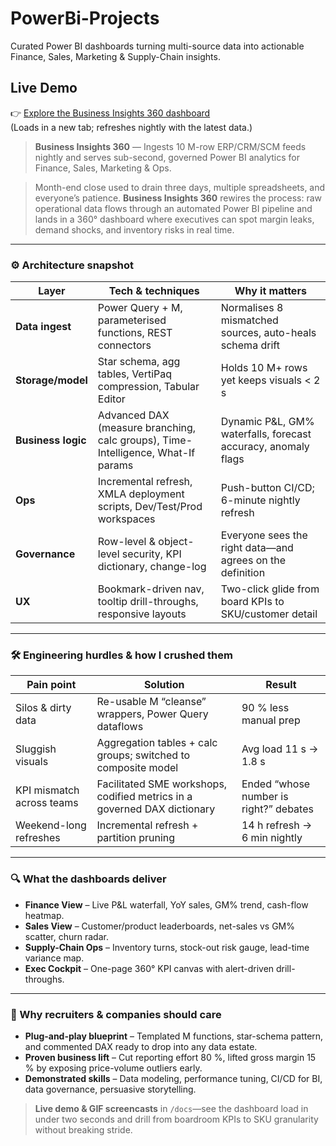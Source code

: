 # PowerBi-Projects
Curated Power BI dashboards turning multi-source data into actionable Finance, Sales, Marketing &amp; Supply-Chain insights.
## Live Demo
👉 [Explore the Business Insights 360 dashboard](https://app.powerbi.com/view?r=eyJrIjoiMDA1NmI0MDMtNTY0Ny00ZTIzLTgxZTUtZjVmYzQ3ODhhZWJiIiwidCI6ImM2ZTU0OWIzLTVmNDUtNDAzMi1hYWU5LWQ0MjQ0ZGM1YjJjNCJ9)  
(Loads in a new tab; refreshes nightly with the latest data.)

> **Business Insights 360** — Ingests 10 M-row ERP/CRM/SCM feeds nightly and serves sub-second, governed Power BI analytics for Finance, Sales, Marketing & Ops.

> Month-end close used to drain three days, multiple spreadsheets, and everyone’s patience. **Business Insights 360** rewires the process: raw operational data flows through an automated Power BI pipeline and lands in a 360° dashboard where executives can spot margin leaks, demand shocks, and inventory risks in real time.
---
### ⚙️  Architecture snapshot

| Layer              | Tech & techniques                                                                | Why it matters                                                 |
| ------------------ | -------------------------------------------------------------------------------- | -------------------------------------------------------------- |
| **Data ingest**    | Power Query + M, parameterised functions, REST connectors                        | Normalises 8 mismatched sources, auto-heals schema drift       |
| **Storage/model**  | Star schema, agg tables, VertiPaq compression, Tabular Editor                    | Holds 10 M+ rows yet keeps visuals < 2 s                       |
| **Business logic** | Advanced DAX (measure branching, calc groups), Time-Intelligence, What-If params | Dynamic P\&L, GM% waterfalls, forecast accuracy, anomaly flags |
| **Ops**            | Incremental refresh, XMLA deployment scripts, Dev/Test/Prod workspaces           | Push-button CI/CD; 6-minute nightly refresh                    |
| **Governance**     | Row-level & object-level security, KPI dictionary, change-log                    | Everyone sees the right data—and agrees on the definition      |
| **UX**             | Bookmark-driven nav, tooltip drill-throughs, responsive layouts                  | Two-click glide from board KPIs to SKU/customer detail         |
---
### 🛠  Engineering hurdles & how I crushed them

| Pain point                | Solution                                                                 | Result                                 |
| ------------------------- | ------------------------------------------------------------------------ | -------------------------------------- |
| Silos & dirty data        | Re-usable M “cleanse” wrappers, Power Query dataflows                    | 90 % less manual prep                  |
| Sluggish visuals          | Aggregation tables + calc groups; switched to composite model            | Avg load 11 s → 1.8 s                  |
| KPI mismatch across teams | Facilitated SME workshops, codified metrics in a governed DAX dictionary | Ended “whose number is right?” debates |
| Weekend-long refreshes    | Incremental refresh + partition pruning                                  | 14 h refresh → 6 min nightly           |
---
### 🔍  What the dashboards deliver

* **Finance View** – Live P\&L waterfall, YoY sales, GM% trend, cash-flow heatmap.
* **Sales View** – Customer/product leaderboards, net-sales vs GM% scatter, churn radar.
* **Supply-Chain Ops** – Inventory turns, stock-out risk gauge, lead-time variance map.
* **Exec Cockpit** – One-page 360° KPI canvas with alert-driven drill-throughs.
---
### 🏢  Why recruiters & companies should care

* **Plug-and-play blueprint** – Templated M functions, star-schema pattern, and commented DAX ready to drop into any data estate.
* **Proven business lift** – Cut reporting effort 80 %, lifted gross margin 15 % by exposing price-volume outliers early.
* **Demonstrated skills** – Data modeling, performance tuning, CI/CD for BI, data governance, persuasive storytelling.

> **Live demo & GIF screencasts** in `/docs`—see the dashboard load in under two seconds and drill from boardroom KPIs to SKU granularity without breaking stride.
